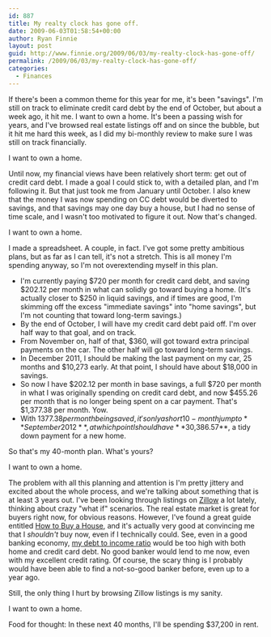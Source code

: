 ```yaml
---
id: 887
title: My realty clock has gone off.
date: 2009-06-03T01:58:54+00:00
author: Ryan Finnie
layout: post
guid: http://www.finnie.org/2009/06/03/my-realty-clock-has-gone-off/
permalink: /2009/06/03/my-realty-clock-has-gone-off/
categories:
  - Finances
---
```

If there's been a common theme for this year for me, it's been "savings". I'm still on track to eliminate credit card debt by the end of October, but about a week ago, it hit me. I want to own a home. It's been a passing wish for years, and I've browsed real estate listings off and on since the bubble, but it hit me hard this week, as I did my bi-monthly review to make sure I was still on track financially.

I want to own a home.

Until now, my financial views have been relatively short term: get out of credit card debt. I made a goal I could stick to, with a detailed plan, and I'm following it. But that just took me from January until October. I also knew that the money I was now spending on CC debt would be diverted to savings, and that savings may one day buy a house, but I had no sense of time scale, and I wasn't too motivated to figure it out. Now that's changed.

I want to own a home.

I made a spreadsheet. A couple, in fact. I've got some pretty ambitious plans, but as far as I can tell, it's not a stretch. This is all money I'm spending anyway, so I'm not overextending myself in this plan.

  * I'm currently paying $720 per month for credit card debt, and saving $202.12 per month in what can solidly go toward buying a home. (It's actually closer to $250 in liquid savings, and if times are good, I'm skimming off the excess "immediate savings" into "home savings", but I'm not counting that toward long-term savings.)
  * By the end of October, I will have my credit card debt paid off. I'm over half way to that goal, and on track.
  * From November on, half of that, $360, will got toward extra principal payments on the car. The other half will go toward long-term savings.
  * In December 2011, I should be making the last payment on my car, 25 months and $10,273 early. At that point, I should have about $18,000 in savings.
  * So now I have $202.12 per month in base savings, a full $720 per month in what I was originally spending on credit card debt, and now $455.26 per month that is no longer being spent on a car payment. That's $1,377.38 per month. Yow.
  * With $1377.38 per month being saved, it's only a short 10-month jump to **September 2012**, at which point I should have **$30,386.57**, a tidy down payment for a new home.

So that's my 40-month plan. What's yours?

I want to own a home.

The problem with all this planning and attention is I'm pretty jittery and excited about the whole process, and we're talking about something that is at least 3 years out. I've been looking through listings on [Zillow](http://www.zillow.com/) a lot lately, thinking about crazy "what if" scenarios. The real estate market is great for buyers right now, for obvious reasons. However, I've found a great guide entitled [How to Buy a House](http://michaelbluejay.com/house/), and it's actually very good at convincing me that I _shouldn't_ buy now, even if I technically could. See, even in a good banking economy, [my debt to income ratio](http://michaelbluejay.com/house/debt-ratio.html) would be too high with both home and credit card debt. No good banker would lend to me now, even with my excellent credit rating. Of course, the scary thing is I probably would have been able to find a not-so-good banker before, even up to a year ago.

Still, the only thing I hurt by browsing Zillow listings is my sanity.

I want to own a home.

Food for thought: In these next 40 months, I'll be spending $37,200 in rent.
